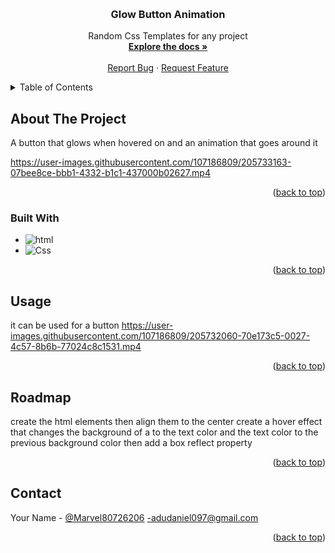 <!-- Improved compatibility of back to top link: See: https://github.com/othneildrew/Best-README-Template/pull/73 -->
<a name="readme-top"></a>

<!-- PROJECT LOGO -->
<br />
<div align="center">
  <a href="https://github.com/Fhejs7g
/Random-Css-Projects">
  </a>

<h3 align="center">Glow Button Animation</h3>

  <p align="center">
    Random Css Templates for any project
    <br />
    <a href="https://github.com/Fhejs7g/Random-Css-Projects/tree/main/My-CSS-Projects"><strong>Explore the docs »</strong></a>
    <br />
    <br />
    <a href="https://github.com/Fhejs7g/Random-Css-Projects/issues">Report Bug</a>
    ·
    <a href="https://github.com/Fhejs7g/Random-Css-Projects/issues">Request Feature</a>
  </p>
</div>



<!-- TABLE OF CONTENTS -->
<details>
  <summary>Table of Contents</summary>
  <ol>
    <li>
      <a href="#about-the-project">About The Project</a>
      <ul>
        <li><a href="#built-with">Built With</a></li>
      </ul>
    </li>
        <li><a href="#prerequisites">Prerequisites</a></li>
      </ul>
    </li>
    <li><a href="#usage">Usage</a></li>
    <li><a href="#roadmap">Roadmap</a></li>
    <li><a href="#contact">Contact</a></li>




  
  </ol>
</details>



<!-- ABOUT THE PROJECT -->
## About The Project

A button that glows when hovered on and an animation that goes around it

https://user-images.githubusercontent.com/107186809/205733163-07bee8ce-bbb1-4332-b1c1-437000b02627.mp4


<p align="right">(<a href="#readme-top">back to top</a>)</p>



### Built With
*  ![html][html.dev]
*  ![Css][CSS.dev]

<p align="right">(<a href="#readme-top">back to top</a>)</p>




<!-- USAGE EXAMPLES -->
## Usage
it can be used for a button
https://user-images.githubusercontent.com/107186809/205732060-70e173c5-0027-4c57-8b6b-77024c8c1531.mp4
<br/>
<p align="right">(<a href="#readme-top">back to top</a>)</p>

## Roadmap
   create the html elements then align them to the center
   create a hover effect that changes the background of a to the text color and the text color to the previous background color then add a box reflect property
<p align="right">(<a href="#readme-top">back to top</a>)</p>


<!-- CONTACT -->
## Contact

Your Name - [@Marvel80726206](https://twitter.com/Marvel80726206) -adudaniel097@gmail.com


<p align="right">(<a href="#readme-top">back to top</a>)</p>


<!-- MARKDOWN LINKS & IMAGES -->
<!-- https://www.markdownguide.org/basic-syntax/#reference-style-links -->
[contributors-shield]: https://img.shields.io/github/contributors/Fhejs7g/Random-Css-Projects.svg?style=for-the-badge
[contributors-url]: https://github.com/Fhejs7g/Random-Css-Projects/graphs/contributors
[forks-shield]: https://img.shields.io/github/forks/Fhejs7g/Random-Css-Projects.svg?style=for-the-badge
[forks-url]: https://github.com/Fhejs7g/Random-Css-Projects/network/members
[stars-shield]: https://img.shields.io/github/stars/Fhejs7g/Random-Css-Projects.svg?style=for-the-badge
[stars-url]: https://github.com/Fhejs7g/Random-Css-Projects/stargazers
[issues-shield]: https://img.shields.io/github/issues/Fhejs7g/Random-Css-Projects.svg?style=for-the-badge
[issues-url]: https://github.com/Fhejs7g/Random-Css-Projects/issues
[license-shield]: https://img.shields.io/github/license/Fhejs7g/Random-Css-Projects.svg?style=for-the-badge
[license-url]: https://github.com/Fhejs7g/Random-Css-Projects/blob/master/LICENSE.txt
[linkedin-shield]: https://img.shields.io/badge/-LinkedIn-black.svg?style=for-the-badge&logo=linkedin&colorB=555
[linkedin-url]: https://linkedin.com/in/https://www.linkedin.com/in/adu-daniel-464abb256/
[product-screenshot]: images/screenshot.png
[Javascript.dev]: https://img.shields.io/badge/%20-Javacript-yellow
[html.dev]: https://img.shields.io/badge/%20-HTML-orange
[CSS.dev]: https://img.shields.io/badge/%20-CSS-blue
